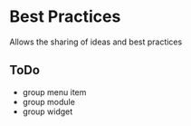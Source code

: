 Best Practices
==============

Allows the sharing of ideas and best practices

ToDo
----
- group menu item
- group module
- group widget
